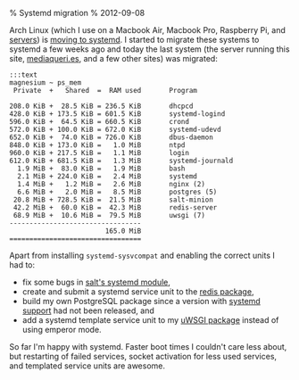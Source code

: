 % Systemd migration
% 2012-09-08

Arch Linux (which I use on a Macbook Air, Macbook Pro, Raspberry Pi,
and [servers][archserver]) is [moving to systemd][systemdmove].
I started to migrate these systems to systemd a few weeks ago and
today the last system (the server running this site, [mediaqueri.es][], and
a few other sites) was migrated:

    :::text
    magnesium ~ ps_mem
     Private  +   Shared  =  RAM used       Program 

    208.0 KiB +  28.5 KiB = 236.5 KiB       dhcpcd
    428.0 KiB + 173.5 KiB = 601.5 KiB       systemd-logind
    596.0 KiB +  64.5 KiB = 660.5 KiB       crond
    572.0 KiB + 100.0 KiB = 672.0 KiB       systemd-udevd
    652.0 KiB +  74.0 KiB = 726.0 KiB       dbus-daemon
    848.0 KiB + 173.0 KiB =   1.0 MiB       ntpd
    960.0 KiB + 217.5 KiB =   1.1 MiB       login
    612.0 KiB + 681.5 KiB =   1.3 MiB       systemd-journald
      1.9 MiB +  83.0 KiB =   1.9 MiB       bash
      2.1 MiB + 224.0 KiB =   2.4 MiB       systemd
      1.4 MiB +   1.2 MiB =   2.6 MiB       nginx (2)
      6.6 MiB +   2.0 MiB =   8.5 MiB       postgres (5)
     20.8 MiB + 728.5 KiB =  21.5 MiB       salt-minion
     42.2 MiB +  60.0 KiB =  42.3 MiB       redis-server
     68.9 MiB +  10.6 MiB =  79.5 MiB       uwsgi (7)
    ---------------------------------
                            165.0 MiB
    =================================

Apart from installing `systemd-sysvcompat` and enabling the correct units
I had to:

* fix some bugs in [salt's systemd module][salt],
* create and submit a systemd service unit to the
  [redis package][redis],
* build my own PostgreSQL package since a version with
  [systemd support][postgresql] had not been released, and
* add a systemd template service unit to my [uWSGI package][uwsgi]
  instead of using emperor mode.

So far I'm happy with systemd. Faster boot times I couldn't care less about,
but restarting of failed services, socket activation for less used services,
and templated service units are awesome.

[archserver]: https://twitter.com/uggedal/status/199534293662449666
[systemdmove]: https://bbs.archlinux.org/viewtopic.php?pid=1149530#p1149530
[mediaqueri.es]: http://mediaqueri.es
[salt]: https://github.com/saltstack/salt/commits/develop/salt/modules/systemd.py
[redis]: https://projects.archlinux.org/svntogit/community.git/commit/trunk?h=packages/redis&id=c5bb95976c16278f184b25863e65b80f5b9b8e50
[postgresql]: https://projects.archlinux.org/svntogit/packages.git/commit/trunk?h=packages/postgresql&id=4b2cb4108126707fede9ddad17c0100c8e960b24
[uwsgi]: https://github.com/uggedal/pkg/tree/master/uwsgi
